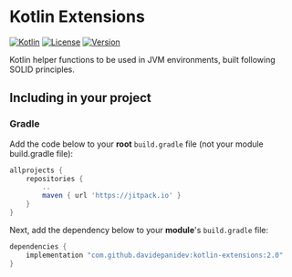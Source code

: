 # Kotlin Extensions

[![Kotlin](https://img.shields.io/badge/kotlin-1.7.20-blue.svg?logo=kotlin)](http://kotlinlang.org)
[![License](https://img.shields.io/github/license/davidepanidev/kotlin-extensions?color=orange)](./LICENSE)
[![Version](https://img.shields.io/jitpack/version/com.github.davidepanidev/kotlin-extensions?color=red&label=JitPack)](https://jitpack.io/#davidepanidev/kotlin-extensions)

Kotlin helper functions to be used in JVM environments, built following SOLID principles.


## Including in your project

### Gradle
Add the code below to your **root** `build.gradle` file (not your module build.gradle file):
```gradle
allprojects {
    repositories {
        ..
        maven { url 'https://jitpack.io' }
    }
}
```

Next, add the dependency below to your **module**'s `build.gradle` file:

```gradle
dependencies {
    implementation "com.github.davidepanidev:kotlin-extensions:2.0"
}
```
